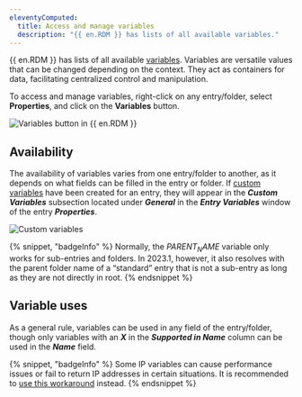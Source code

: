 ```yaml
---
eleventyComputed:
  title: Access and manage variables
  description: "{{ en.RDM }} has lists of all available variables."
---
```

{{ en.RDM }} has lists of all available [variables](/rdm/concepts/intermediate-concepts/variables/). Variables are versatile values that can be changed depending on the context. They act as containers for data, facilitating centralized control and manipulation.

To access and manage variables, right-click on any entry/folder, select **Properties**, and  click on the **Variables** button.

![Variables button in {{ en.RDM }}](https://cdnweb.devolutions.net/docs/RDMW4006_2024_1.png)

## Availability 
The availability of variables varies from one entry/folder to another, as it depends on what fields can be filled in the entry or folder. If [custom variables](/kb/remote-desktop-manager/knowledge-base/manage-custom-variables/) have been created for an entry, they will appear in the ***Custom Variables*** subsection located under ***General*** in the ***Entry Variables*** window of the entry ***Properties***.

![Custom variables](https://cdnweb.devolutions.net/docs/RDMW4007_2024_1.png)

{% snippet, "badgeInfo" %}
Normally, the $PARENT_NAME$ variable only works for sub-entries and folders. In 2023.1, however, it also resolves with the parent folder name of a “standard” entry that is not a sub-entry as long as they are not directly in root.
{% endsnippet %}

## Variable uses
As a general rule, variables can be used in any field of the entry/folder, though only variables with an ***X*** in the ***Supported in Name*** column can be used in the ***Name*** field. 

{% snippet, "badgeInfo" %}
Some IP variables can cause performance issues or fail to return IP addresses in certain situations. It is recommended to [use this workaround](/kb/remote-desktop-manager/knowledge-base/ip-variables/) instead.
{% endsnippet %}